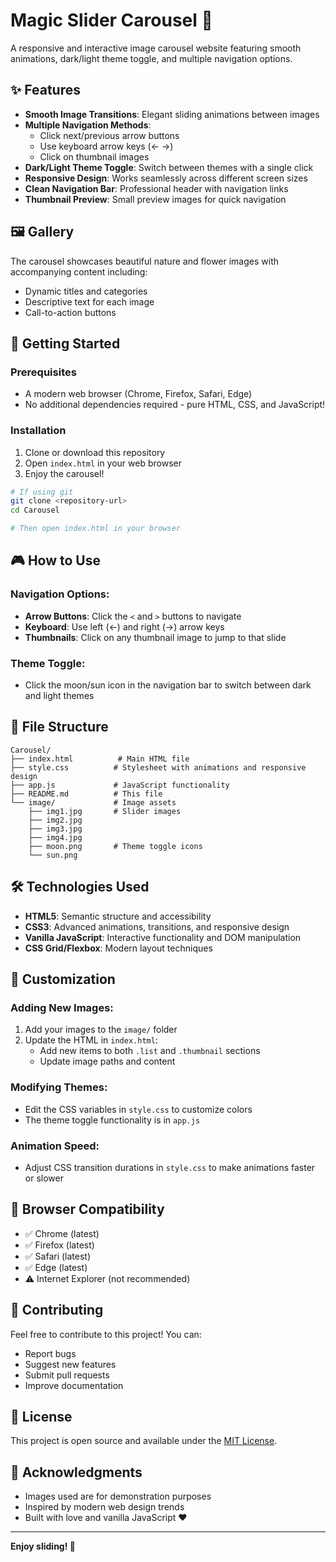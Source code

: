 # Magic Slider Carousel 🎠

A responsive and interactive image carousel website featuring smooth animations, dark/light theme toggle, and multiple navigation options.

## ✨ Features

- **Smooth Image Transitions**: Elegant sliding animations between images
- **Multiple Navigation Methods**:
  - Click next/previous arrow buttons
  - Use keyboard arrow keys (← →)
  - Click on thumbnail images
- **Dark/Light Theme Toggle**: Switch between themes with a single click
- **Responsive Design**: Works seamlessly across different screen sizes
- **Clean Navigation Bar**: Professional header with navigation links
- **Thumbnail Preview**: Small preview images for quick navigation

## 🖼️ Gallery

The carousel showcases beautiful nature and flower images with accompanying content including:
- Dynamic titles and categories
- Descriptive text for each image
- Call-to-action buttons

## 🚀 Getting Started

### Prerequisites
- A modern web browser (Chrome, Firefox, Safari, Edge)
- No additional dependencies required - pure HTML, CSS, and JavaScript!

### Installation

1. Clone or download this repository
2. Open `index.html` in your web browser
3. Enjoy the carousel!

```bash
# If using git
git clone <repository-url>
cd Carousel

# Then open index.html in your browser
```

## 🎮 How to Use

### Navigation Options:
- **Arrow Buttons**: Click the `<` and `>` buttons to navigate
- **Keyboard**: Use left (←) and right (→) arrow keys
- **Thumbnails**: Click on any thumbnail image to jump to that slide

### Theme Toggle:
- Click the moon/sun icon in the navigation bar to switch between dark and light themes

## 📁 File Structure

```
Carousel/
├── index.html          # Main HTML file
├── style.css          # Stylesheet with animations and responsive design
├── app.js             # JavaScript functionality
├── README.md          # This file
└── image/             # Image assets
    ├── img1.jpg       # Slider images
    ├── img2.jpg
    ├── img3.jpg
    ├── img4.jpg
    ├── moon.png       # Theme toggle icons
    └── sun.png
```

## 🛠️ Technologies Used

- **HTML5**: Semantic structure and accessibility
- **CSS3**: Advanced animations, transitions, and responsive design
- **Vanilla JavaScript**: Interactive functionality and DOM manipulation
- **CSS Grid/Flexbox**: Modern layout techniques

## 🎨 Customization

### Adding New Images:
1. Add your images to the `image/` folder
2. Update the HTML in `index.html`:
   - Add new items to both `.list` and `.thumbnail` sections
   - Update image paths and content

### Modifying Themes:
- Edit the CSS variables in `style.css` to customize colors
- The theme toggle functionality is in `app.js`

### Animation Speed:
- Adjust CSS transition durations in `style.css` to make animations faster or slower

## 📱 Browser Compatibility

- ✅ Chrome (latest)
- ✅ Firefox (latest)
- ✅ Safari (latest)
- ✅ Edge (latest)
- ⚠️ Internet Explorer (not recommended)

## 🤝 Contributing

Feel free to contribute to this project! You can:
- Report bugs
- Suggest new features
- Submit pull requests
- Improve documentation

## 📄 License

This project is open source and available under the [MIT License](LICENSE).

## 🙏 Acknowledgments

- Images used are for demonstration purposes
- Inspired by modern web design trends
- Built with love and vanilla JavaScript ❤️

---

**Enjoy sliding! 🎠**